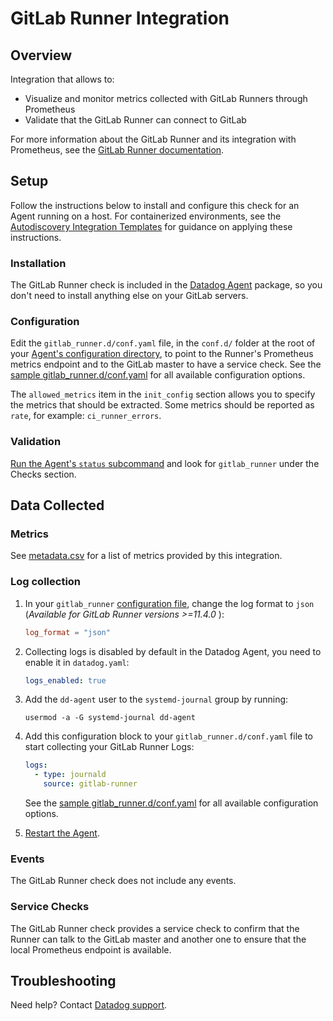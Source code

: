 # GitLab Runner Integration

## Overview

Integration that allows to:

- Visualize and monitor metrics collected with GitLab Runners through Prometheus
- Validate that the GitLab Runner can connect to GitLab

For more information about the GitLab Runner and its integration with Prometheus, see the [GitLab Runner documentation][1].

## Setup

Follow the instructions below to install and configure this check for an Agent running on a host. For containerized environments, see the [Autodiscovery Integration Templates][2] for guidance on applying these instructions.

### Installation

The GitLab Runner check is included in the [Datadog Agent][3] package, so you don't need to install anything else on your GitLab servers.

### Configuration

Edit the `gitlab_runner.d/conf.yaml` file, in the `conf.d/` folder at the root of your [Agent's configuration directory][4], to point to the Runner's Prometheus metrics endpoint and to the GitLab master to have a service check. See the [sample gitlab_runner.d/conf.yaml][5] for all available configuration options.

The `allowed_metrics` item in the `init_config` section allows you to specify the metrics that should be extracted. Some metrics should be reported as `rate`, for example: `ci_runner_errors`.

### Validation

[Run the Agent's `status` subcommand][6] and look for `gitlab_runner` under the Checks section.

## Data Collected

### Metrics

See [metadata.csv][7] for a list of metrics provided by this integration.

### Log collection


1. In your `gitlab_runner` [configuration file][8], change the log format to `json` (_Available for GitLab Runner versions >=11.4.0_ ):
   ```toml
   log_format = "json"
   ```

2. Collecting logs is disabled by default in the Datadog Agent, you need to enable it in `datadog.yaml`:

   ```yaml
   logs_enabled: true
   ```

3. Add the `dd-agent` user to the `systemd-journal` group by running:
   ```text
   usermod -a -G systemd-journal dd-agent
   ```

4. Add this configuration block to your `gitlab_runner.d/conf.yaml` file to start collecting your GitLab Runner Logs:

   ```yaml
   logs:
     - type: journald
       source: gitlab-runner
   ```

    See the [sample gitlab_runner.d/conf.yaml][5] for all available configuration options.

5. [Restart the Agent][9].

### Events

The GitLab Runner check does not include any events.

### Service Checks

The GitLab Runner check provides a service check to confirm that the Runner can talk to the GitLab master and another one to ensure that the local Prometheus endpoint is available.

## Troubleshooting

Need help? Contact [Datadog support][10].

[1]: https://docs.gitlab.com/runner/monitoring/
[2]: https://docs.datadoghq.com/agent/kubernetes/integrations/
[3]: /account/settings/agent/latest
[4]: https://docs.datadoghq.com/agent/guide/agent-configuration-files/#agent-configuration-directory
[5]: https://github.com/DataDog/integrations-core/blob/master/gitlab_runner/datadog_checks/gitlab_runner/data/conf.yaml.example
[6]: https://docs.datadoghq.com/agent/guide/agent-commands/#agent-status-and-information
[7]: https://github.com/DataDog/integrations-core/blob/master/gitlab_runner/metadata.csv
[8]: https://docs.gitlab.com/runner/configuration/advanced-configuration.html
[9]: https://docs.datadoghq.com/agent/guide/agent-commands/#start-stop-and-restart-the-agent
[10]: https://docs.datadoghq.com/help/
